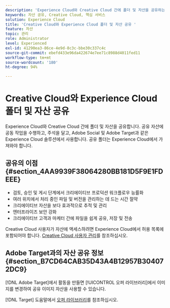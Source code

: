 ```yaml
---
description: 'Experience Cloud와 Creative Cloud 간에 폴더 및 자산을 공유하는 방법을 알아봅니다. '
keywords: 자산 공유, Creative Cloud, 핵심 서비스
solution: Experience Cloud
title: 'Creative Cloud와 Experience Cloud 폴더 및 자산 공유 '
feature: 자산
topic: 관리
role: Administrator
level: Experienced
exl-id: 41290ea3-86ce-4e9d-8c3c-bbe30c337c4c
source-git-commit: ebefd433e96da422674e7ee71c8988d4011fed11
workflow-type: tm+mt
source-wordcount: '180'
ht-degree: 94%

---
```


# Creative Cloud와 Experience Cloud 폴더 및 자산 공유

Experience Cloud와 Creative Cloud 간에 폴더 및 자산을 공유합니다. 공유 자산에 공동 작업을 수행하고, 주석을 달고, Adobe Social 및 Adobe Target과 같은 Experience Cloud 솔루션에서 사용합니다. 공유 폴더는 Experience Cloud에서 가져와야 합니다.

## 공유의 이점 {#section_4AA9939F38064280BB181D5F9E1FDEEE}

* 검토, 승인 및 게시 단계에서 크리에이티브 프로덕션 워크플로우 능률화
* 여러 위치에서 처리 중인 파일 및 버전을 관리하는 데 드는 시간 절약
* 크리에이티브 자산을 보다 효과적으로 추적 및 관리
* 엔터프라이즈 보안 강화
* 크리에이티브 고객과 마케터 간에 파일을 쉽게 공유, 저장 및 전송

Creative Cloud 사용자가 자산에 액세스하려면 Experience Cloud에서 허용 목록에 포함되어야 합니다. [Creative Cloud 사용자 관리](t-admin-add-cc-user.md#task_F36D4F1D49B44F09A54F7371810D2752)를 참조하십시오.

## Adobe Target과의 자산 공유 정보 {#section_B7CD64CAB35D43A4B12957B304072DC9}

[!DNL Adobe Target]에서 활동을 만들면 [!UICONTROL 오퍼 라이브러리]에서 이미지를 변경하여 공유 이미지 자산을 사용할 수 있습니다.

[!DNL Target] 도움말에서 [오퍼 라이브러리](https://experienceleague.adobe.com/docs/target/using/experiences/offers/manage-content.html?lang=en)를 참조하십시오.
